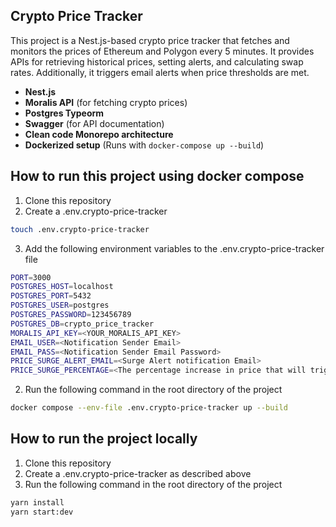 ## Crypto Price Tracker
This project is a Nest.js-based crypto price tracker that fetches and monitors the prices of Ethereum and Polygon every 5 minutes. It provides APIs for retrieving historical prices, setting alerts, and calculating swap rates. Additionally, it triggers email alerts when price thresholds are met.

- **Nest.js**  
- **Moralis API** (for fetching crypto prices)  
- **Postgres Typeorm**  
- **Swagger** (for API documentation)  
- **Clean code Monorepo architecture**  
- **Dockerized setup** (Runs with `docker-compose up --build`)

## How to run this project using docker compose
1. Clone this repository
2. Create a .env.crypto-price-tracker
```bash
touch .env.crypto-price-tracker
```
3. Add the following environment variables to the .env.crypto-price-tracker file
```bash
PORT=3000
POSTGRES_HOST=localhost
POSTGRES_PORT=5432
POSTGRES_USER=postgres
POSTGRES_PASSWORD=123456789
POSTGRES_DB=crypto_price_tracker
MORALIS_API_KEY=<YOUR_MORALIS_API_KEY>
EMAIL_USER=<Notification Sender Email>
EMAIL_PASS=<Notification Sender Email Password>
PRICE_SURGE_ALERT_EMAIL=<Surge Alert notification Email>
PRICE_SURGE_PERCENTAGE=<The percentage increase in price that will trigger an alert>
```
2. Run the following command in the root directory of the project
```bash
docker compose --env-file .env.crypto-price-tracker up --build
```

## How to run the project locally 
1. Clone this repository
2. Create a .env.crypto-price-tracker as described above
4. Run the following command in the root directory of the project
```bash
yarn install
yarn start:dev
```
